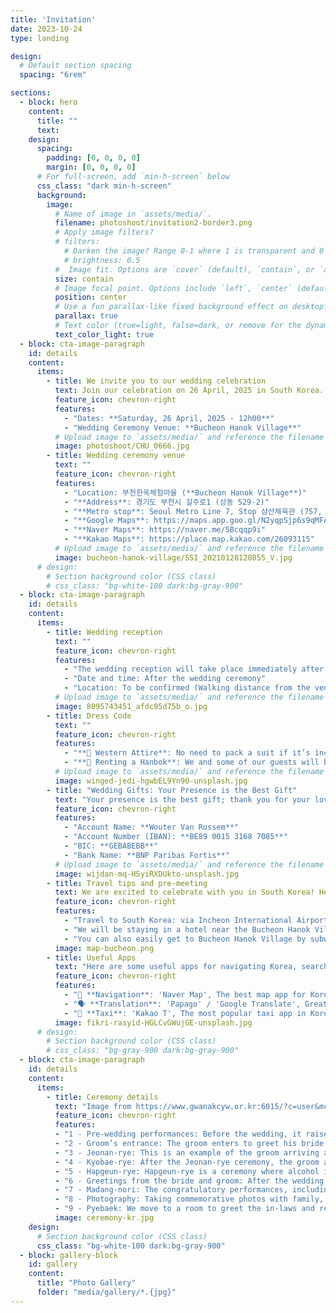 ```yaml
---
title: 'Invitation'
date: 2023-10-24
type: landing

design:
  # Default section spacing
  spacing: "6rem"

sections:
  - block: hero
    content:
      title: ""
      text: 
    design:
      spacing:
        padding: [0, 0, 0, 0]
        margin: [0, 0, 0, 0]
      # For full-screen, add `min-h-screen` below
      css_class: "dark min-h-screen"
      background:
        image:
          # Name of image in `assets/media/`.
          filename: photoshoot/invitation2-border3.png
          # Apply image filters?
          # filters:
            # Darken the image? Range 0-1 where 1 is transparent and 0 is opaque.
            # brightness: 0.5
          #  Image fit. Options are `cover` (default), `contain`, or `actual` size.
          size: contain
          # Image focal point. Options include `left`, `center` (default), or `right`.
          position: center
          # Use a fun parallax-like fixed background effect on desktop? true/false
          parallax: true
          # Text color (true=light, false=dark, or remove for the dynamic theme color).
          text_color_light: true
  - block: cta-image-paragraph
    id: details
    content:
      items:
        - title: We invite you to our wedding celebration
          text: Join our celebration on 26 April, 2025 in South Korea.
          feature_icon: chevron-right
          features:
            - "Dates: **Saturday, 26 April, 2025 - 12h00**"
            - "Wedding Ceremony Venue: **Bucheon Hanok Village**"
          # Upload image to `assets/media/` and reference the filename here
          image: photoshoot/CHU_0666.jpg
        - title: Wedding ceremony venue
          text: ""
          feature_icon: chevron-right
          features:
            - "Location: 부천한옥체험마을 (**Bucheon Hanok Village**)"
            - "**Address**: 경기도 부천시 길주로1 (상동 529-2)"
            - "**Metro stop**: Seoul Metro Line 7, Stop 삼산체육관 (757, Samsan Gymnasium), follow the signs for Exit 5"
            - "**Google Maps**: https://maps.app.goo.gl/N2yqpSjp6s9qMFAp6"
            - "**Naver Maps**: https://naver.me/5Bcqqp9i"
            - "**Kakao Maps**: https://place.map.kakao.com/26093115"
          # Upload image to `assets/media/` and reference the filename here
          image: bucheon-hanok-village/SSI_20210128120855_V.jpg
      # design:
        # Section background color (CSS class)
        # css_class: "bg-white-100 dark:bg-gray-900"
  - block: cta-image-paragraph
    id: details
    content:
      items:
        - title: Wedding reception
          text: ""
          feature_icon: chevron-right
          features:
            - "The wedding reception will take place immediately after the ceremony."
            - "Date and time: After the wedding ceremony"
            - "Location: To be confirmed (Walking distance from the venue)"
          # Upload image to `assets/media/` and reference the filename here
          image: 8095743451_afdc95d75b_o.jpg
        - title: Dress Code
          text: ""
          feature_icon: chevron-right
          features:
            - "**👔 Western Attire**: No need to pack a suit if it’s inconvenient for travel—though you’re welcome to wear one! A smart, casual outfit with a touch of formality is perfectly fine."
            - "**👘 Renting a Hanbok**: We and some of our guests will be dressed in traditional Korean hanbok, but wearing one is optional for guests. If you’d like one, the popular rentals for foreigners are near Bukchon Hanok Village and Gyeongbokgung Station in Seoul—consider renting Friday to Sunday and asking for a wedding hanbok. There are also rentals in Bucheon, near the venue, but some are a bit more premium."
          # Upload image to `assets/media/` and reference the filename here
          image: winged-jedi-hgwbEL9Yn90-unsplash.jpg
        - title: "Wedding Gifts: Your Presence is the Best Gift"
          text: "Your presence is the best gift; thank you for your love and support. In Korea, it is customary to give a monetary gift at weddings. If you wish, you can contribute to our bank account to help us build our future together."
          feature_icon: chevron-right
          features:
            - "Account Name: **Wouter Van Rossem**" 
            - "Account Number (IBAN): **BE89 0015 3168 7085**"
            - "BIC: **GEBABEBB**"
            - "Bank Name: **BNP Paribas Fortis**"
          # Upload image to `assets/media/` and reference the filename here
          image: wijdan-mq-H5yiRXDUkto-unsplash.jpg
        - title: Travel tips and pre-meeting
          text: We are excited to celebrate with you in South Korea! Here’s some helpful information for your journey planning.
          feature_icon: chevron-right
          features:
            - "Travel to South Korea: via Incheon International Airport (ICN), the main airport serving Seoul. Be here a day or two in advance."
            - "We will be staying in a hotel near the Bucheon Hanok Village. Feel free to meet us there and book accommodation such as The Koryo Hotel or Hotel Polaris in Bucheon-si."
            - "You can also easily get to Bucheon Hanok Village by subway from central Seoul—approximately an hour away (Seoul Metro Line 7, Stop 삼산체육관 (757, Samsan Gymnasium))."
          image: map-bucheon.png
        - title: Useful Apps
          text: "Here are some useful apps for navigating Korea, search them on your device's app store."
          feature_icon: chevron-right
          features:
            - "📍 **Navigation**: 'Naver Map', The best map app for Korea, with accurate directions and public transit info."
            - "🗣️ **Translation**: 'Papago' / 'Google Translate', Great for general translations and image-based text recognition. Papago pecializes in Korean translations and often provides better accuracy."
            - "🚖 **Taxi**: 'Kakao T', The most popular taxi app in Korea. Taxis are affordable, and you can easily request a ride with your destination already set, making for a hassle-free experience."
          image: fikri-rasyid-HGLCvGWujGE-unsplash.jpg
      # design:
        # Section background color (CSS class)
        # css_class: "bg-gray-900 dark:bg-gray-900"
  - block: cta-image-paragraph
    id: details
    content:
      items:
        - title: Ceremony details
          text: "Image from https://www.gwanakcyw.or.kr:6015/?c=user&mcd=gkd0002"
          feature_icon: chevron-right
          features:
          - "1 - Pre-wedding performances: Before the wedding, it raises the mood of the wedding hall and announces the upcoming wedding. There are performances of pungmul, nabal, etc."
          - "2 - Groom’s entrance: The groom enters to greet his bride."
          - "3 - Jeonan-rye: This is an example of the groom arriving at the bride's house with his father-in-law and giving a goose to the bride's mother. The goose is a symbol of a promise to maintain a relationship for the rest of one's life once a relationship is formed. In the past, a live goose was used, but these days, a wooden goose is used instead."
          - "4 - Kyobae-rye: After the Jeonan-rye ceremony, the groom and bride greet each other for the first time at the invitation hall, and the groom and bride bow to each other. With this Gyobae ceremony, the groom and bride promise to live together for a hundred years."
          - "5 - Hapgeun-rye: Hapgeun-rye is a ceremony where alcohol is poured into a cup and a gourd and drunk separately. The gourd was originally one and divided into two, and the two become one again, symbolizing the unity of the couple."
          - "6 - Greetings from the bride and groom: After the wedding ceremony, all the formalities of the wedding ceremony are over. The bride and groom express their gratitude to the guests who came to see them."
          - "7 - Madang-nori: The congratulatory performances, including a congratulatory performance prepared by the groom and bride's friends, along with samulnori and celebratory dances, will all be performed together."
          - "8 - Photography: Taking commemorative photos with family, relatives, and friends."
          - "9 - Pyebaek: We move to a room to greet the in-laws and relatives."
          image: ceremony-kr.jpg
    design:
      # Section background color (CSS class)
      css_class: "bg-white-100 dark:bg-gray-900"     
  - block: gallery-block
    id: gallery 
    content:
      title: "Photo Gallery"
      folder: "media/gallery/*.{jpg}"
---
```

